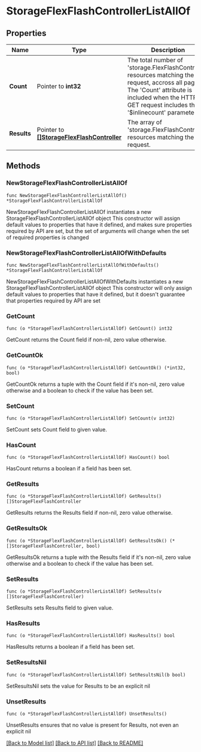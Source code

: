 # StorageFlexFlashControllerListAllOf

## Properties

Name | Type | Description | Notes
------------ | ------------- | ------------- | -------------
**Count** | Pointer to **int32** | The total number of &#39;storage.FlexFlashController&#39; resources matching the request, accross all pages. The &#39;Count&#39; attribute is included when the HTTP GET request includes the &#39;$inlinecount&#39; parameter. | [optional] 
**Results** | Pointer to [**[]StorageFlexFlashController**](storage.FlexFlashController.md) | The array of &#39;storage.FlexFlashController&#39; resources matching the request. | [optional] 

## Methods

### NewStorageFlexFlashControllerListAllOf

`func NewStorageFlexFlashControllerListAllOf() *StorageFlexFlashControllerListAllOf`

NewStorageFlexFlashControllerListAllOf instantiates a new StorageFlexFlashControllerListAllOf object
This constructor will assign default values to properties that have it defined,
and makes sure properties required by API are set, but the set of arguments
will change when the set of required properties is changed

### NewStorageFlexFlashControllerListAllOfWithDefaults

`func NewStorageFlexFlashControllerListAllOfWithDefaults() *StorageFlexFlashControllerListAllOf`

NewStorageFlexFlashControllerListAllOfWithDefaults instantiates a new StorageFlexFlashControllerListAllOf object
This constructor will only assign default values to properties that have it defined,
but it doesn't guarantee that properties required by API are set

### GetCount

`func (o *StorageFlexFlashControllerListAllOf) GetCount() int32`

GetCount returns the Count field if non-nil, zero value otherwise.

### GetCountOk

`func (o *StorageFlexFlashControllerListAllOf) GetCountOk() (*int32, bool)`

GetCountOk returns a tuple with the Count field if it's non-nil, zero value otherwise
and a boolean to check if the value has been set.

### SetCount

`func (o *StorageFlexFlashControllerListAllOf) SetCount(v int32)`

SetCount sets Count field to given value.

### HasCount

`func (o *StorageFlexFlashControllerListAllOf) HasCount() bool`

HasCount returns a boolean if a field has been set.

### GetResults

`func (o *StorageFlexFlashControllerListAllOf) GetResults() []StorageFlexFlashController`

GetResults returns the Results field if non-nil, zero value otherwise.

### GetResultsOk

`func (o *StorageFlexFlashControllerListAllOf) GetResultsOk() (*[]StorageFlexFlashController, bool)`

GetResultsOk returns a tuple with the Results field if it's non-nil, zero value otherwise
and a boolean to check if the value has been set.

### SetResults

`func (o *StorageFlexFlashControllerListAllOf) SetResults(v []StorageFlexFlashController)`

SetResults sets Results field to given value.

### HasResults

`func (o *StorageFlexFlashControllerListAllOf) HasResults() bool`

HasResults returns a boolean if a field has been set.

### SetResultsNil

`func (o *StorageFlexFlashControllerListAllOf) SetResultsNil(b bool)`

 SetResultsNil sets the value for Results to be an explicit nil

### UnsetResults
`func (o *StorageFlexFlashControllerListAllOf) UnsetResults()`

UnsetResults ensures that no value is present for Results, not even an explicit nil

[[Back to Model list]](../README.md#documentation-for-models) [[Back to API list]](../README.md#documentation-for-api-endpoints) [[Back to README]](../README.md)


